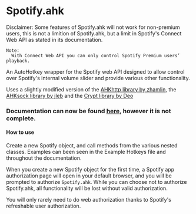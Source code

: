 # Spotify.ahk

Disclaimer: Some features of Spotify.ahk will not work for non-premium users, this is not a limition of Spotify.ahk, but a limit in Spotify's Connect Web API as stated in its documentation.
```
Note:
  With Connect Web API you can only control Spotify Premium users’ playback.
``` 

An AutoHotkey wrapper for the Spotify web API designed to allow control over Spotify's internal volume slider and provide various other functionality.

Uses a slightly modified version of the [AHKhttp library by zhamlin](https://github.com/zhamlin/AHKhttp), the [AHKsock library by jleb](https://github.com/jleb/AHKsock) and the [Crypt library by Deo](https://autohotkey.com/board/topic/67155-ahk-l-crypt-ahk-cryptography-class-encryption-hashing/)

### Documentation can now be found [here](https://cloakersmoker.github.io/Spotify.ahk/index.html), however it is not complete.

#### How to use
Create a new Spotify object, and call methods from the various nested classes. Examples can been seen in the Example Hotkeys file and throughout the documentation.

When you create a new Spotify object for the first time, a Spotify app authorization page will open in your default browser, and you will be prompted to authorize `Spotify.ahk`.
While you can choose not to authorize Spotify.ahk, all functionality will be lost without valid authorization. 

You will only rarely need to do web authorization thanks to Spotify's refreshable user authorization.
